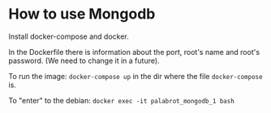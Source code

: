# How to use Mongodb  

Install docker-compose and docker. 

In the Dockerfile there is information about the port, root's name and root's password. (We need to change it in a future). 

To run the image: `docker-compose up` in the dir where the file `docker-compose` is. 

To "enter" to the debian:  `docker exec -it palabrot_mongodb_1 bash`
